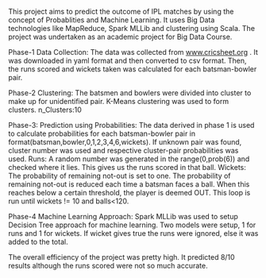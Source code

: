 This project aims to predict the outcome of IPL matches by using the concept of Probablities and Machine Learning. It uses Big Data technologies like MapReduce, Spark MLLib and clustering using Scala. The project was undertaken as an academic project for Big Data Course.

Phase-1 Data Collection:
The data was collected from www.cricsheet.org . It was downloaded in yaml format and then converted to csv format. Then, the runs scored and wickets taken was calculated for each batsman-bowler pair.

Phase-2 Clustering:
The batsmen and bowlers were divided into cluster to make up for unidentified pair. K-Means clustering was used to form clusters. n_Clusters:10 

Phase-3: Prediction using Probabilities:
The data derived in phase 1 is used to calculate probabilities for each batsman-bowler pair in format(batsman,bowler,0,1,2,3,4,6,wickets). If unknown pair was found, cluster number was used and respective cluster-pair probabilities was used. 
Runs: A random number was generated in the range(0,prob(6)) and checked where it lies. This gives us the runs scored in that ball.
Wickets: The probability of remaining not-out is set to one. The probability of remaining not-out is reduced each time a batsman faces a ball. When this reaches below a certain threshold, the player is deemed OUT.
This loop is run until wickets != 10 and balls<120.

Phase-4 Machine Learning Approach:
Spark MLLib was used to setup Decision Tree approach for machine learning. Two models were setup, 1 for runs and 1 for wickets. If wicket gives true the runs were ignored, else it was added to the total.

The overall efficiency of the project was pretty high. It predicted 8/10 results although the runs scored were not so much accurate.
